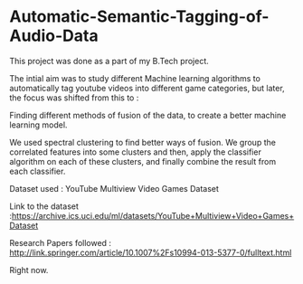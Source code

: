 # Automatic-Semantic-Tagging-of-Audio-Data

This project was done as a part of my B.Tech project.

The intial aim was to study different Machine learning algorithms to automatically tag youtube videos into different game categories, 
but later, the focus was shifted from this to :

Finding different methods of fusion of the data, to create a better machine learning model.

We used spectral clustering to find better ways of fusion.
We group the correlated features into some clusters and then, apply the classifier algorithm on each of these clusters, and finally combine the result from each classifier.

Dataset used : YouTube Multiview Video Games Dataset

Link to the dataset :https://archive.ics.uci.edu/ml/datasets/YouTube+Multiview+Video+Games+Dataset

Research Papers followed : http://link.springer.com/article/10.1007%2Fs10994-013-5377-0/fulltext.html

Right now.
